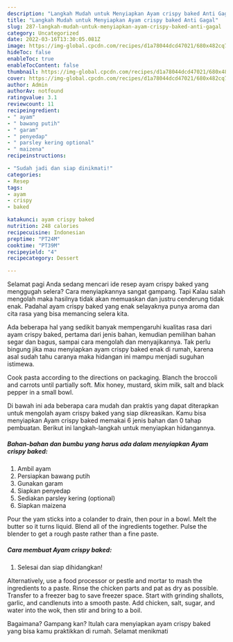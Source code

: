 ```yaml
---
description: "Langkah Mudah untuk Menyiapkan Ayam crispy baked Anti Gagal"
title: "Langkah Mudah untuk Menyiapkan Ayam crispy baked Anti Gagal"
slug: 287-langkah-mudah-untuk-menyiapkan-ayam-crispy-baked-anti-gagal
category: Uncategorized
date: 2022-03-16T13:30:05.081Z
image: https://img-global.cpcdn.com/recipes/d1a78044dcd47021/680x482cq70/ayam-crispy-baked-foto-resep-utama.jpg
hideToc: false
enableToc: true
enableTocContent: false
thumbnail: https://img-global.cpcdn.com/recipes/d1a78044dcd47021/680x482cq70/ayam-crispy-baked-foto-resep-utama.jpg
cover: https://img-global.cpcdn.com/recipes/d1a78044dcd47021/680x482cq70/ayam-crispy-baked-foto-resep-utama.jpg
author: Admin
authorAv: notfound
ratingvalue: 3.1
reviewcount: 11
recipeingredient:
- " ayam"
- " bawang putih"
- " garam"
- " penyedap"
- " parsley kering optional"
- " maizena"
recipeinstructions:

- "Sudah jadi dan siap dinikmati!"
categories:
- Resep
tags:
- ayam
- crispy
- baked

katakunci: ayam crispy baked 
nutrition: 248 calories
recipecuisine: Indonesian
preptime: "PT24M"
cooktime: "PT39M"
recipeyield: "4"
recipecategory: Dessert

---
```



Selamat pagi Anda sedang mencari ide resep ayam crispy baked yang menggugah selera? Cara menyiapkannya sangat gampang. Tapi Kalau salah mengolah maka hasilnya tidak akan memuaskan dan justru cenderung tidak enak. Padahal ayam crispy baked yang enak selayaknya punya aroma dan cita rasa yang bisa memancing selera kita.


Ada beberapa hal yang sedikit banyak mempengaruhi kualitas rasa dari ayam crispy baked, pertama dari jenis bahan, kemudian pemilihan bahan segar dan bagus, sampai cara mengolah dan menyajikannya. Tak perlu bingung jika mau menyiapkan ayam crispy baked enak di rumah, karena asal sudah tahu caranya maka hidangan ini mampu menjadi suguhan istimewa.

Cook pasta according to the directions on packaging. Blanch the broccoli and carrots until partially soft. Mix honey, mustard, skim milk, salt and black pepper in a small bowl.


Di bawah ini ada beberapa cara mudah dan praktis yang dapat diterapkan untuk mengolah ayam crispy baked yang siap dikreasikan. Kamu bisa menyiapkan Ayam crispy baked memakai 6 jenis bahan dan 0 tahap pembuatan. Berikut ini langkah-langkah untuk menyiapkan hidangannya.

<!--inarticleads1-->

##### Bahan-bahan dan bumbu yang harus ada dalam menyiapkan Ayam crispy baked:

1. Ambil  ayam
1. Persiapkan  bawang putih
1. Gunakan  garam
1. Siapkan  penyedap
1. Sediakan  parsley kering (optional)
1. Siapkan  maizena


Pour the yam sticks into a colander to drain, then pour in a bowl. Melt the butter so it turns liquid. Blend all of the ingredients together. Pulse the blender to get a rough paste rather than a fine paste. 

<!--inarticleads2-->

##### Cara membuat Ayam crispy baked:


1. Selesai dan siap dihidangkan!

Alternatively, use a food processor or pestle and mortar to mash the ingredients to a paste. Rinse the chicken parts and pat as dry as possible. Transfer to a freezer bag to save freezer space. Start with grinding shallots, garlic, and candlenuts into a smooth paste. Add chicken, salt, sugar, and water into the wok, then stir and bring to a boil. 

Bagaimana? Gampang kan? Itulah cara menyiapkan ayam crispy baked yang bisa kamu praktikkan di rumah. Selamat menikmati
